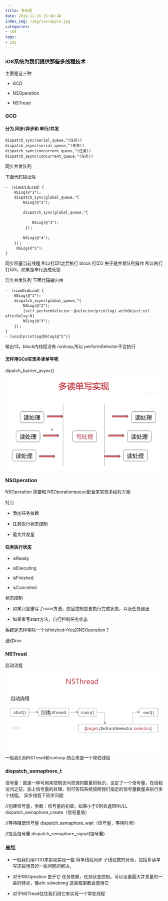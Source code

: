 ```yaml
---
title: 多线程
date: 2019-12-16 15:46:48
index_img: /img/ios/apple.jpg
categories:
- iOS
tags:
- iOS
---
```


### iOS系统为我们提供那些多线程技术


主要是这三种

- GCD

- NSOperation

- NSTread


### GCD

#### 分为 同步/异步和 串行/并发

```
dispatch_sync(serial_queue,^(任务))
dispatch_async(serial_queue,^(任务))
dispatch_sync(concurrent_queue,^(任务))
dispatch_async(concurrent_queue,^(任务))

```

同步并发队列

下面代码输出啥

```
- （viewDidLoad）{
    NSLog(@"1");
    dispatch_sync(global_queue,^{
        NSLog(@"2");

        dispatch_sync(global_queue,^{

            NSLog(@"3");
         })；

        NSLog(@"4");
    })；
     NSLog(@"5");
}
```

同步阻塞当前线程 所以打印1之后执行 block 打印2 由于是并发队列操作 所以执行打印3，如果是串行造成死锁

 异步并发队列
下面代码输出啥
```
- （viewDidLoad）{
    NSLog(@"1");
    dispatch_async(global_queue,^{
        NSLog(@"2");
        [self performSelector：@selector(printlog) withObject:nil afterDelay:0]
        NSLog(@"3");
    })；
}
- (void)printlog{NSlog(@"2")}

```
输出13，block内线程没有 runloop,所以 performSelector不会执行

#### 怎样用GCd实现多读单写呢

dipatch_barrier_async()

![](/img/ios/multith/barrier.png)

### NSOperation
NSOperation 需要和 NSOperationqueue配合来实现多线程方案

特点

- 添加任务依赖

- 任务执行状态控制

- 最大并发量

####  任务执行状态

- isReady

- isExecuting

- isFinished

- isCancelled

状态控制

- 如果只是重写了main方法，底层控制变更执行完成状态，以及任务退出

- 如果重写start方法，自行控制任务状态

系统是怎样移除一个isfinished=Yes的NSOperation？

通过kvo

### NSTread

启动流程

![](/img/ios/multith/tread.png)

一般我们用NSTread和runloop 结合来是一个常驻线程

### dispatch_semaphore_t

信号量：就是一种可用来控制访问资源的数量的标识，设定了一个信号量，在线程访问之前，加上信号量的处理，则可告知系统按照我们指定的信号量数量来执行多个线程。
异步线程下同步问题

//创建信号量，参数：信号量的初值，如果小于0则会返回NULL
dispatch_semaphore_create（信号量值）
 
//等待降低信号量
dispatch_semaphore_wait（信号量，等待时间）
 
//提高信号量
dispatch_semaphore_signal(信号量)



### 总结

- 一般我们用CGD来实现实现一些 简单线程同步 子线程放的分派，包括多读单写这些场景的一些问题的解决，
- 对于NSOpeation 由于它 任务依赖，任务状态控制，可以设置最大并发量的一些的特点，像afn sdwebimg 这些框架都会使用它

- 对于NSTread往往我们用它来实现一个常驻线程



